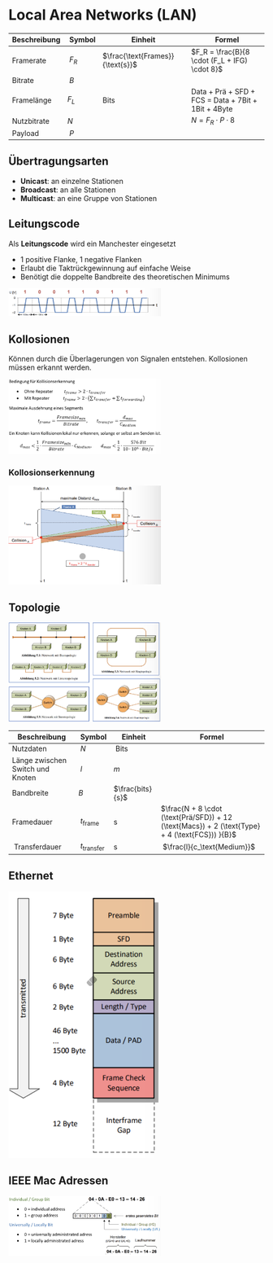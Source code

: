 # Local Area Networks (LAN)

| Beschreibung | Symbol |Einheit | Formel |
|--|--|--|--|
| Framerate | $F_R$ |$\frac{\text{Frames}}{\text{s}}$|$F_R = \frac{B}{8 \cdot (F_L + IFG) \cdot 8}$|
| Bitrate | $B$ | | |
| Framelänge | $F_L$ |Bits| Data + Prä + SFD + FCS = Data + 7Bit + 1Bit + 4Byte |
| Nutzbitrate | $N$ | | $N = F_R \cdot P \cdot 8$|
| Payload | $P$ | | |

## Übertragungsarten

- **Unicast**: an einzelne Stationen
- **Broadcast**: an alle Stationen
- **Multicast**: an eine Gruppe von Stationen

## Leitungscode

Als **Leitungscode** wird ein Manchester eingesetzt

- 1 positive Flanke, 1 negative Flanken
- Erlaubt die Taktrückgewinnung auf einfache Weise
- Benötigt die doppelte Bandbreite des theoretischen Minimums 

<img src="media/LAN_voltage_chart.png" width="300" />

## Kollosionen
Können durch die Überlagerungen von Signalen entstehen. Kollosionen müssen erkannt werden. 

<img src="media/Pasted%20image%2020230604143542.png" width="300"  />

### Kollosionserkennung

<img src="media/Pasted%20image%2020230604155515.png" width="300" />


## Topologie

<img src="media/Pasted%20image%2020230604143612.png" width="300" />

| Beschreibung | Symbol |Einheit | Formel |
|--|--|--|--|
| Nutzdaten | $N$ | Bits |
| Länge zwischen Switch und Knoten | $l$ | $m$ |
| Bandbreite | $B$ | $\frac{bits}{s}$
| Framedauer | $t_{\text{frame}}$ |s | $\frac{N + 8 \cdot (\text{Prä/SFD}) + 12 (\text{Macs}) + 2 (\text{Type} + 4 (\text{FCS})) }{B}$ |
| Transferdauer | $t_{\text{transfer}}$ | s | $\frac{l}{c_\text{Medium}}$

## Ethernet

<img src="media/EthernetData.png" width="300" />

## IEEE Mac Adressen

<img src="media/Pasted%20image%2020230604161209.png" width="300" />